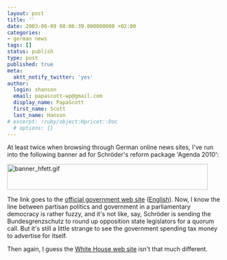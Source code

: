 ```yaml
---
layout: post
title: ''
date: 2003-06-09 08:06:39.000000000 +02:00
categories:
- german news
tags: []
status: publish
type: post
published: true
meta:
  aktt_notify_twitter: 'yes'
author:
  login: shanson
  email: papascott-wp@gmail.com
  display_name: PapaScott
  first_name: Scott
  last_name: Hanson
# excerpt: !ruby/object:Hpricot::Doc
  # options: {}
---
```

<p>At least twice when browsing through German online news sites, I've run into the following banner ad for Schröder's reform package 'Agenda 2010':</p>
<p><a href="http://www.bundesregierung.de/Themen-A-Z/-,9757/Agenda-2010.htm" title="Everyone's talking about Schröder's plans. _Here_ they are. Agenda 2010."><img alt="banner_hfett.gif" src="http://www.papascott.de/wordpress/wp-content/uploads/2003/06/banner_hfett.gif" width="468" height="60" border="0" /></a></p>
<p>The link goes to the <a href="http://www.bundesregierung.de">official government web site</a> (<a href="http://eng.bundesregierung.de/frameset/index.jsp">English</a>). Now, I know the line between partisan politics and government in a parliamentary democracy is rather fuzzy, and it's not like, say, Schröder is sending the Bundesgrenzschutz to round up opposition state legislators for a quorum call. But it's still a little strange to see the government spending tax money to advertise for  itself.</p>
<p>Then again, I guess the <a href="http://www.whitehouse.gov/">White House web site</a> isn't that much different.</p>
